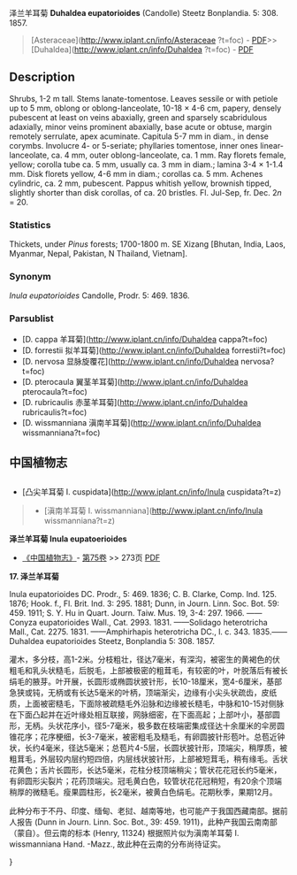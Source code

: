 泽兰羊耳菊 **Duhaldea eupatorioides** (Candolle) Steetz Bonplandia. 5: 308. 1857.

> [Asteraceae](http://www.iplant.cn/info/Asteraceae ?t=foc) - [PDF](http://iplant.cn/foc/pdf/Asteraceae.pdf)>>[Duhaldea](http://www.iplant.cn/info/Duhaldea ?t=foc) - [PDF](http://www.iplant.cn/foc/pdf/Duhaldea.pdf)

## Description

Shrubs, 1-2 m tall. Stems lanate-tomentose. Leaves sessile or with petiole up to 5 mm, oblong or oblong-lanceolate, 10-18 × 4-6 cm, papery, densely pubescent at least on veins abaxially, green and sparsely scabridulous adaxially, minor veins prominent abaxially, base acute or obtuse, margin remotely serrulate, apex acuminate. Capitula 5-7 mm in diam., in dense corymbs. Involucre 4- or 5-seriate; phyllaries tomentose, inner ones linear-lanceolate, ca. 4 mm, outer oblong-lanceolate, ca. 1 mm. Ray florets female, yellow; corolla tube ca. 5 mm, usually ca. 3 mm in diam.; lamina 3-4 × 1-1.4 mm. Disk florets yellow, 4-6 mm in diam.; corollas ca. 5 mm. Achenes cylindric, ca. 2 mm, pubescent. Pappus whitish yellow, brownish tipped, slightly shorter than disk corollas, of ca. 20 bristles. Fl. Jul-Sep, fr. Dec. 2*n* = 20.

### Statistics
Thickets, under *Pinus* forests; 1700-1800 m. SE Xizang [Bhutan, India, Laos, Myanmar, Nepal, Pakistan, N Thailand, Vietnam].

### Synonym
*Inula eupatorioides* Candolle, Prodr. 5: 469. 1836.

### Parsublist

* [D.  cappa  羊耳菊](http://www.iplant.cn/info/Duhaldea cappa?t=foc)
* [D.  forrestii  拟羊耳菊](http://www.iplant.cn/info/Duhaldea forrestii?t=foc)
* [D.  nervosa  显脉旋覆花](http://www.iplant.cn/info/Duhaldea nervosa?t=foc)
* [D.  pterocaula  翼茎羊耳菊](http://www.iplant.cn/info/Duhaldea pterocaula?t=foc)
* [D.  rubricaulis  赤茎羊耳菊](http://www.iplant.cn/info/Duhaldea rubricaulis?t=foc)
* [D.  wissmanniana  滇南羊耳菊](http://www.iplant.cn/info/Duhaldea wissmanniana?t=foc)

## 中国植物志

## 
* [凸尖羊耳菊  I.  cuspidata](http://www.iplant.cn/info/Inula cuspidata?t=z)
> * [滇南羊耳菊  I.  wissmanniana](http://www.iplant.cn/info/Inula wissmanniana?t=z)

**泽兰羊耳菊 Inula eupatoerioides**

* [《中国植物志》](http://www.iplant.cn/frps)- [第75卷](http://www.iplant.cn/frps/vol/75) >> 273页 [PDF](http://www.iplant.cn/frps/pdf/75/273.pdf)

**17. 泽兰羊耳菊**

Inula eupatorioides DC. Prodr., 5: 469. 1836; C. B. Clarke, Comp. Ind. 125. 1876; Hook. f., Fl. Brit. Ind. 3: 295. 1881; Dunn, in Journ. Linn. Soc. Bot. 59: 459. 1911; S. Y. Hu in Quart. Journ. Taiw. Mus. 19, 3-4: 297. 1966. ——Conyza eupatorioides Wall., Cat. 2993. 1831. ——Solidago heterotricha Mall., Cat. 2275. 1831. ——Amphirhapis heterotricha DC., l. c. 343. 1835.——Duhaldea eupatorioides Steetz, Bonplandia 5: 308. 1857.

灌木，多分枝，高1-2米。分枝粗壮，径达7毫米，有深沟，被密生的黄褐色的伏粗毛和乳头状糙毛，后脱毛，上部被极密的粗茸毛，有较密的叶，叶脱落后有被长绢毛的腋芽。叶开展，长圆形或椭圆状披针形，长10-18厘米，宽4-6厘米，基部急狭或钝，无柄或有长达5毫米的叶柄，顶端渐尖，边缘有小尖头状疏齿，皮纸质，上面被密糙毛，下面除被疏糙毛外沿脉和边缘被长糙毛，中脉和10-15对侧脉在下面凸起并在近叶缘处相互联接，网脉细密，在下面高起；上部叶小，基部圆形，无柄。头状花序小，径5-7毫米，极多数在枝端密集成径达十余厘米的伞房圆锥花序；花序梗细，长3-7毫米，被密粗毛及糙毛，有卵圆披针形苞叶。总苞近钟状，长约4毫米，径达5毫米；总苞片4-5层，长圆状披针形，顶端尖，稍厚质，被粗茸毛，外层较内层约短四倍，内层线状披针形，上部被短茸毛，稍有缘毛。舌状花黄色；舌片长圆形，长达5毫米，花柱分枝顶端稍尖；管状花花冠长约5毫米，有卵圆形尖裂片；花药顶端尖。冠毛黄白色，较管状花花冠稍短，有20余个顶端稍厚的微糙毛。瘦果圆柱形，长2毫米，被黄白色绢毛。花期秋季，果期12月。

此种分布于不丹、印度、缅甸、老挝、越南等地，也可能产于我国西藏南部。据前人报告 (Dunn in Journ. Linn. Soc. Bot., 39: 459. 1911)，此种产我国云南南部（蒙自）。但云南的标本 (Henry, 11324) 根据照片似为滇南羊耳菊 I. wissmanniana Hand. -Mazz., 故此种在云南的分布尚待证实。

}